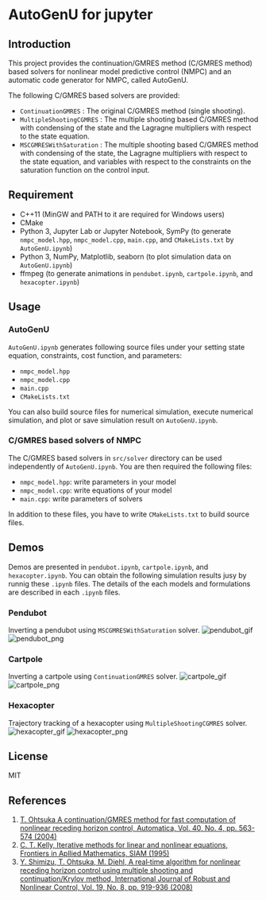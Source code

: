 # AutoGenU for jupyter

## Introduction
This project provides the continuation/GMRES method (C/GMRES method) based solvers for nonlinear model predictive control (NMPC) and an automatic code generator for NMPC, called AutoGenU.

The following C/GMRES based solvers are provided: 
- `ContinuationGMRES` : The original C/GMRES method (single shooting).
- `MultipleShootingCGMRES` : The multiple shooting based C/GMRES method with condensing of the state and the Lagragne multipliers with respect to the state equation.
- `MSCGMRESWithSaturation` : The multiple shooting based C/GMRES method with condensing of the state, the Lagragne multipliers with respect to the state equation, and variables with respect to the constraints on the saturation function on the control input.


## Requirement
- C++11 (MinGW and PATH to it are required for Windows users)
- CMake
- Python 3, Jupyter Lab or Jupyter Notebook, SymPy (to generate `nmpc_model.hpp`, `nmpc_model.cpp`, `main.cpp`, and `CMakeLists.txt` by `AutoGenU.ipynb`)
- Python 3, NumPy, Matplotlib, seaborn (to plot simulation data on `AutoGenU.ipynb`)
- ffmpeg (to generate animations in `pendubot.ipynb`, `cartpole.ipynb`, and `hexacopter.ipynb`)

## Usage
### AutoGenU
`AutoGenU.ipynb` generates following source files under your setting state equation, constraints, cost function, and parameters: 
- `nmpc_model.hpp`  
- `nmpc_model.cpp`  
- `main.cpp`  
- `CMakeLists.txt`

You can also build source files for numerical simulation, execute numerical simulation, and plot or save simulation result on `AutoGenU.ipynb`.


### C/GMRES based solvers of NMPC
The C/GMRES based solvers in `src/solver` directory can be used independently of `AutoGenU.ipynb`. You are then required the following files:
- `nmpc_model.hpp`: write parameters in your model  
- `nmpc_model.cpp`: write equations of your model  
- `main.cpp`: write parameters of solvers  

In addition to these files, you have to write `CMakeLists.txt` to build source files.


## Demos
Demos are presented in `pendubot.ipynb`, `cartpole.ipynb`, and `hexacopter.ipynb`. You can obtain the following simulation results jusy by runnig these `.ipynb` files. The details of the each models and formulations are described in each `.ipynb` files.

### Pendubot  
Inverting a pendubot using `MSCGMRESWithSaturation` solver.
![pendubot_gif](https://raw.githubusercontent.com/wiki/mayataka/CGMRES/images/pendubot.gif)
![pendubot_png](https://raw.github.com/wiki/mayataka/CGMRES/images/pendubot.png)

### Cartpole
Inverting a cartpole using `ContinuationGMRES` solver.
![cartpole_gif](https://raw.githubusercontent.com/wiki/mayataka/CGMRES/images/cartpole.gif)
![cartpole_png](https://raw.github.com/wiki/mayataka/CGMRES/images/cartpole.png)

### Hexacopter 
Trajectory tracking of a hexacopter using `MultipleShootingCGMRES` solver.
![hexacopter_gif](https://raw.githubusercontent.com/wiki/mayataka/CGMRES/images/hexacopter.gif)
![hexacopter_png](https://raw.github.com/wiki/mayataka/CGMRES/images/hexacopter.png)


## License
MIT

## References
1. [T. Ohtsuka A continuation/GMRES method for fast computation of nonlinear receding horizon control, Automatica, Vol. 40, No. 4, pp. 563-574 (2004)](https://doi.org/10.1016/j.automatica.2003.11.005)
2. [C. T. Kelly, Iterative methods for linear and nonlinear equations, Frontiers in Apllied Mathematics, SIAM (1995)](https://doi.org/10.1137/1.9781611970944)
3. [Y. Shimizu, T. Ohtsuka, M. Diehl, A real‐time algorithm for nonlinear receding horizon control using multiple shooting and continuation/Krylov method, International Journal of Robust and Nonlinear Control, Vol. 19, No. 8, pp. 919-936 (2008)](https://doi.org/10.1002/rnc.1363)